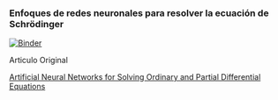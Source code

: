 ### Enfoques de redes neuronales para resolver la ecuación de Schrödinger

[![Binder](https://mybinder.org/badge_logo.svg)](https://mybinder.org/v2/gh/MX-FOR/Colab-Notebooks/HEAD)


Articulo Original 

[Artificial Neural Networks for Solving Ordinary and Partial Differential Equations](https://arxiv.org/pdf/physics/9705023.pdf)


